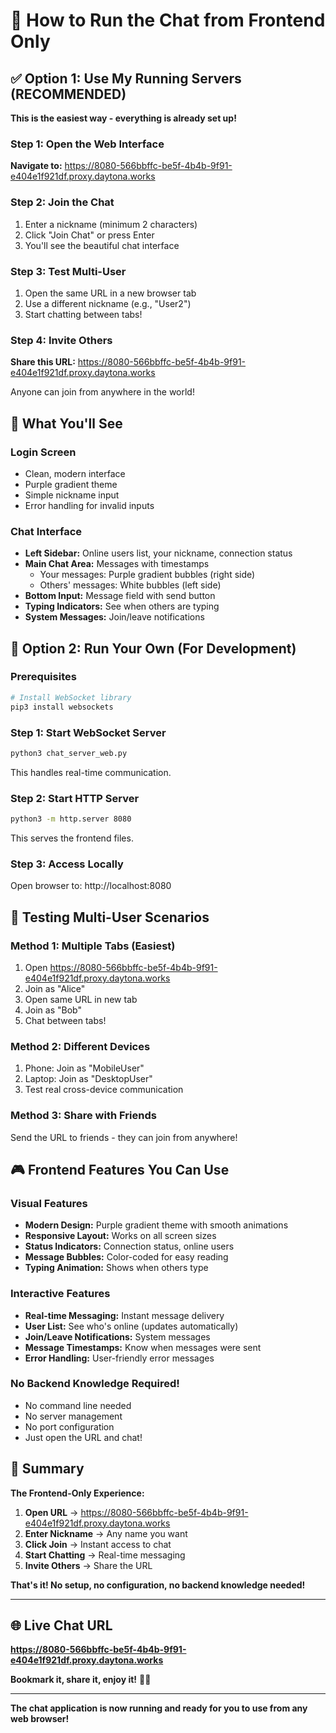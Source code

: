 # 🚀 How to Run the Chat from Frontend Only

## ✅ Option 1: Use My Running Servers (RECOMMENDED)

**This is the easiest way - everything is already set up!**

### Step 1: Open the Web Interface
**Navigate to:** https://8080-566bbffc-be5f-4b4b-9f91-e404e1f921df.proxy.daytona.works

### Step 2: Join the Chat
1. Enter a nickname (minimum 2 characters)
2. Click "Join Chat" or press Enter
3. You'll see the beautiful chat interface

### Step 3: Test Multi-User
1. Open the same URL in a new browser tab
2. Use a different nickname (e.g., "User2")
3. Start chatting between tabs!

### Step 4: Invite Others
**Share this URL:** https://8080-566bbffc-be5f-4b4b-9f91-e404e1f921df.proxy.daytona.works

Anyone can join from anywhere in the world!

## 🎯 What You'll See

### Login Screen
- Clean, modern interface
- Purple gradient theme
- Simple nickname input
- Error handling for invalid inputs

### Chat Interface
- **Left Sidebar:** Online users list, your nickname, connection status
- **Main Chat Area:** Messages with timestamps
  - Your messages: Purple gradient bubbles (right side)
  - Others' messages: White bubbles (left side)
- **Bottom Input:** Message field with send button
- **Typing Indicators:** See when others are typing
- **System Messages:** Join/leave notifications

## 🔧 Option 2: Run Your Own (For Development)

### Prerequisites
```bash
# Install WebSocket library
pip3 install websockets
```

### Step 1: Start WebSocket Server
```bash
python3 chat_server_web.py
```
This handles real-time communication.

### Step 2: Start HTTP Server
```bash
python3 -m http.server 8080
```
This serves the frontend files.

### Step 3: Access Locally
Open browser to: http://localhost:8080

## 📱 Testing Multi-User Scenarios

### Method 1: Multiple Tabs (Easiest)
1. Open https://8080-566bbffc-be5f-4b4b-9f91-e404e1f921df.proxy.daytona.works
2. Join as "Alice"
3. Open same URL in new tab
4. Join as "Bob"
5. Chat between tabs!

### Method 2: Different Devices
1. Phone: Join as "MobileUser"
2. Laptop: Join as "DesktopUser"
3. Test real cross-device communication

### Method 3: Share with Friends
Send the URL to friends - they can join from anywhere!

## 🎮 Frontend Features You Can Use

### Visual Features
- **Modern Design:** Purple gradient theme with smooth animations
- **Responsive Layout:** Works on all screen sizes
- **Status Indicators:** Connection status, online users
- **Message Bubbles:** Color-coded for easy reading
- **Typing Animation:** Shows when others type

### Interactive Features
- **Real-time Messaging:** Instant message delivery
- **User List:** See who's online (updates automatically)
- **Join/Leave Notifications:** System messages
- **Message Timestamps:** Know when messages were sent
- **Error Handling:** User-friendly error messages

### No Backend Knowledge Required!
- No command line needed
- No server management
- No port configuration
- Just open the URL and chat!

## 🎉 Summary

**The Frontend-Only Experience:**

1. **Open URL** → https://8080-566bbffc-be5f-4b4b-9f91-e404e1f921df.proxy.daytona.works
2. **Enter Nickname** → Any name you want
3. **Click Join** → Instant access to chat
4. **Start Chatting** → Real-time messaging
5. **Invite Others** → Share the URL

**That's it! No setup, no configuration, no backend knowledge needed!**

---

## 🌐 Live Chat URL

**https://8080-566bbffc-be5f-4b4b-9f91-e404e1f921df.proxy.daytona.works**

**Bookmark it, share it, enjoy it!** 💬✨

---

**The chat application is now running and ready for you to use from any web browser!**